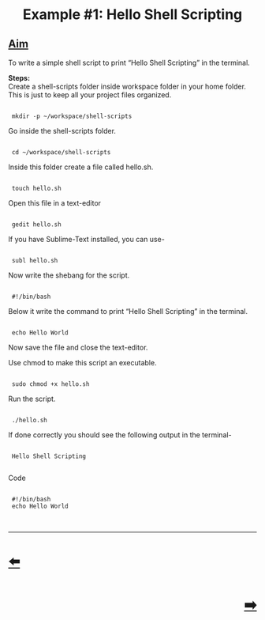 <h1 align="center">
Example #1: Hello Shell Scripting
</h1>
<h2 id="aim"><a class="header" href="#aim">Aim</a></h2>
<p>To write a simple shell script to print “Hello Shell Scripting” in the terminal.<br></p>
<p><strong>Steps:</strong><br>
Create a shell-scripts folder inside workspace folder in your home folder. This is just to keep all your project files organized.</p>
<pre><code>
 mkdir -p ~/workspace/shell-scripts
</code></pre>
<p>Go inside the shell-scripts folder.</p>
<pre><code>
 cd ~/workspace/shell-scripts
</code></pre>
<p>Inside this folder create a file called hello.sh.</p>
<pre><code>
 touch hello.sh
</code></pre>
<p>Open this file in a text-editor</p>
<pre><code>
 gedit hello.sh
</code></pre>
<p>If you have Sublime-Text installed, you can use-</p>
<pre><code>
 subl hello.sh
</code></pre>
<p>Now write the shebang for the script.</p>
<pre><code>
 #!/bin/bash
</code></pre>
<p>Below it write the command to print “Hello Shell Scripting” in the terminal.</p>
<pre><code>
 echo Hello World
</code></pre>
<p>Now save the file and close the text-editor.<br></p>
<p>Use chmod to make this script an executable.</p>
<pre><code>
 sudo chmod +x hello.sh
</code></pre>
<p>Run the script.</p>
<pre><code>
 ./hello.sh
</code></pre>
<p>If done correctly you should see the following output in the terminal-</p>
<pre><code>
 Hello Shell Scripting 
 </code></pre>
<p>Code</p>
<pre><code>
 #!/bin/bash
 echo Hello World
</code></pre>
</br>
<hr />

<h1 align="left">
<a href="../Shell_Scripting.md">⬅️</a>
</h1>
<h1 align="right">
<a href="Example_2.md">➡️</a>
</h1>
